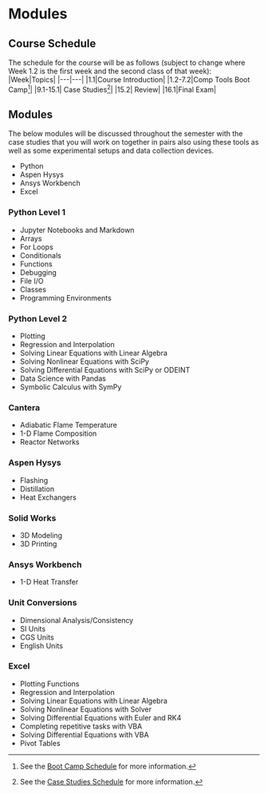 # Modules

## Course Schedule
The schedule for the course will be as follows (subject to change where Week 1.2 is the first week and the second class of that week):
|Week|Topics|
|---|---|
|1.1|Course Introduction|
|1.2-7.2|Comp Tools Boot Camp[^1]|
|9.1-15.1| Case Studies[^2]|
|15.2| Review|
|16.1|Final Exam|

[^1]: See the [Boot Camp Schedule](bootcamp/bootcampsch.md) for more information.

[^2]: See the [Case Studies Schedule](casestudies/casestudies.md) for more information.

## Modules

The below modules will be discussed throughout the semester with the case studies that you will work on together in pairs also using these tools as well as some experimental setups and data collection devices.

- Python
- Aspen Hysys
- Ansys Workbench
- Excel

### Python Level 1
- Jupyter Notebooks and Markdown
- Arrays
- For Loops
- Conditionals
- Functions
- Debugging
- File I/O
- Classes
- Programming Environments

### Python Level 2
- Plotting
- Regression and Interpolation
- Solving Linear Equations with Linear Algebra
- Solving Nonlinear Equations with SciPy
- Solving Differential Equations with SciPy or ODEINT
- Data Science with Pandas
- Symbolic Calculus with SymPy

### Cantera
- Adiabatic Flame Temperature
- 1-D Flame Composition
- Reactor Networks

### Aspen Hysys
- Flashing
- Distillation
- Heat Exchangers

### Solid Works
- 3D Modeling
- 3D Printing

### Ansys Workbench
- 1-D Heat Transfer

### Unit Conversions
- Dimensional Analysis/Consistency
- SI Units
- CGS Units
- English Units

### Excel
- Plotting Functions
- Regression and Interpolation
- Solving Linear Equations with Linear Algebra
- Solving Nonlinear Equations with Solver
- Solving Differential Equations with Euler and RK4
- Completing repetitive tasks with VBA
- Solving Differential Equations with VBA
- Pivot Tables